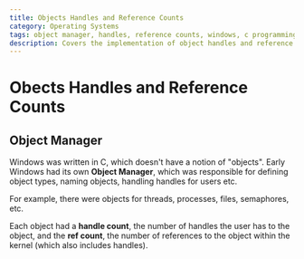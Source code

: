 ```yaml
---
title: Objects Handles and Reference Counts
category: Operating Systems
tags: object manager, handles, reference counts, windows, c programming, operating systems
description: Covers the implementation of object handles and reference counting in operating systems, with a focus on the Windows object manager. Discusses the role of the object manager in managing system objects and the use of handles to provide secure access to these objects. Explains the concept of reference counting and how it is used to track the lifetime of objects and prevent premature deallocation.
---
```


# Obects Handles and Reference Counts

## Object Manager

Windows was written in C, which doesn't have a notion of "objects". Early Windows had its own **Object Manager**, which was responsible for defining object types, naming objects, handling handles for users etc. 

For example, there were objects for threads, processes, files, semaphores, etc.

Each object had a **handle count**, the number of handles the user has to the object, and the **ref count**, the number of references to the object within the kernel (which also includes handles).

